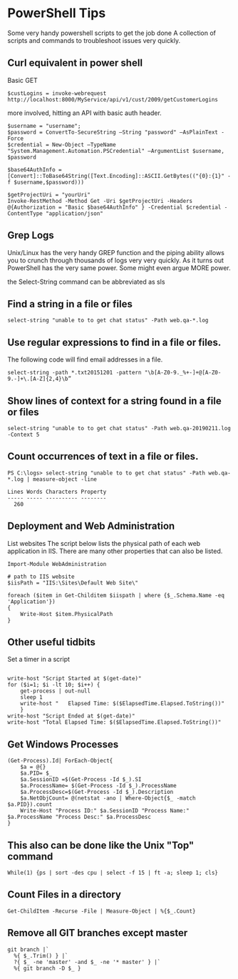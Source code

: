 # PowerShell Tips

Some very handy powershell scripts to get the job done
A collection of scripts and commands to troubleshoot issues very quickly.

## Curl equivalent in power shell
Basic GET
```
$custLogins = invoke-webrequest http://localhost:8000/MyService/api/v1/cust/2009/getCustomerLogins
```
more involved, hitting an API with basic auth header.
```
$username = "username";
$password = ConvertTo-SecureString –String "password" –AsPlainText -Force
$credential = New-Object –TypeName "System.Management.Automation.PSCredential" –ArgumentList $username, $password

$base64AuthInfo = [Convert]::ToBase64String([Text.Encoding]::ASCII.GetBytes(("{0}:{1}" -f $username,$password)))

$getProjectUri = "yourUri"
Invoke-RestMethod -Method Get -Uri $getProjectUri -Headers @{Authorization = "Basic $base64AuthInfo" } -Credential $credential -ContentType "application/json"
```
## Grep Logs 
Unix/Linux has the very handy GREP function and the piping ability allows you to crunch through thousands of logs very very quickly.  As it turns out PowerShell has the very same power.  Some might even argue MORE power.

the Select-String command can be abbreviated as sls

## Find a string in a file or files
```
select-string "unable to to get chat status" -Path web.qa-*.log
```

## Use regular expressions to find in a file or files.
The following code will find email addresses in a file.
```
select-string -path *.txt20151201 -pattern "\b[A-Z0-9._%+-]+@[A-Z0-9.-]+\.[A-Z]{2,4}\b”
```

## Show lines of context for a string found in a file or files
```
select-string "unable to to get chat status" -Path web.qa-20190211.log -Context 5
```

## Count occurrences of text in a file or files.
```
PS C:\logs> select-string "unable to to get chat status" -Path web.qa-*.log | measure-object -line
 
Lines Words Characters Property
----- ----- ---------- --------
  260
```

## Deployment and Web Administration
List websites 
The script below lists the physical path of each web application in IIS. There are many other properties that can also be listed.
```
Import-Module WebAdministration
 
# path to IIS website
$iisPath = "IIS:\Sites\Default Web Site\"
 
foreach ($item in Get-Childitem $iispath | where {$_.Schema.Name -eq 'Application'})
{
    Write-Host $item.PhysicalPath
}
```

## Other useful tidbits
Set a timer in a script
```$ElapsedTime = [System.Diagnostics.Stopwatch]::StartNew()
  
write-host "Script Started at $(get-date)"
for ($i=1; $i -lt 10; $i++) {
    get-process | out-null
    sleep 1
    write-host "   Elapsed Time: $($ElapsedTime.Elapsed.ToString())"
    }
write-host "Script Ended at $(get-date)"
write-host "Total Elapsed Time: $($ElapsedTime.Elapsed.ToString())"
```

## Get Windows Processes
```
(Get-Process).Id| ForEach-Object{
    $a = @{}
    $a.PID= $_
    $a.SessionID =$(Get-Process -Id $_).SI
    $a.ProcessName= $(Get-Process -Id $_).ProcessName
    $a.ProcessDesc=$(Get-Process -Id $_).Description
    $a.NetObjCount= @(netstat -ano | Where-Object{$_ -match $a.PID}).count
    Write-Host "Process ID:" $a.SessionID "Process Name:" $a.ProcessName "Process Desc:" $a.ProcessDesc
}
 ```

## This also can be done like the Unix "Top" command
```
While(1) {ps | sort -des cpu | select -f 15 | ft -a; sleep 1; cls}
```

## Count Files in a directory
```
Get-ChildItem -Recurse -File | Measure-Object | %{$_.Count}
```
## Remove all GIT branches except master
```
git branch |`
  %{ $_.Trim() } |`
  ?{ $_ -ne 'master' -and $_ -ne '* master' } |`
  %{ git branch -D $_ }
```
